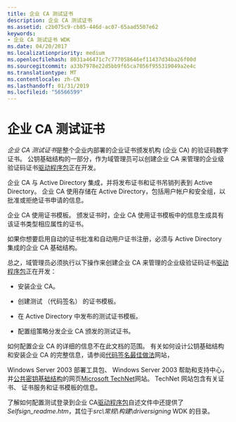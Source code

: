 ```yaml
---
title: 企业 CA 测试证书
description: 企业 CA 测试证书
ms.assetid: c2b075c9-cb85-446d-ac07-65aad5507e62
keywords:
- 企业 CA 测试证书 WDK
ms.date: 04/20/2017
ms.localizationpriority: medium
ms.openlocfilehash: 8031a46471c7c777058646ef11437d34ba26f00d
ms.sourcegitcommit: a33b7978e22d5bb9f65ca7056f955319049a2e4c
ms.translationtype: MT
ms.contentlocale: zh-CN
ms.lasthandoff: 01/31/2019
ms.locfileid: "56566599"
---
```

# <a name="enterprise-ca-test-certificate"></a>企业 CA 测试证书


*企业 CA 测试证书*是整个企业内部署的企业证书颁发机构 (企业 CA) 的验证码数字证书。 公钥基础结构的一部分，作为域管理员可以创建企业 CA 来管理的企业级验证码证书[驱动程序包](driver-packages.md)正在开发。

企业 CA 与 Active Directory 集成，并将发布证书和证书吊销列表到 Active Directory。 企业 CA 使用存储在 Active Directory，包括用户帐户和安全组，以批准或拒绝证书申请的信息。

企业 CA 使用证书模板。 颁发证书时，企业 CA 使用证书模板中的信息生成具有该证书类型相应属性的证书。

如果你想要启用自动的证书批准和自动用户证书注册，必须与 Active Directory 集成的企业 CA 基础结构。

总之，域管理员必须执行以下操作来创建企业 CA 来管理的企业级验证码证书[驱动程序包](driver-packages.md)正在开发：

-   安装企业 CA。

-   创建测试 （代码签名） 的证书模板。

-   在 Active Directory 中发布的测试证书模板。

-   配置组策略分发企业 CA 颁发的测试证书。

如何配置企业 CA 的详细的信息不在此文档的范围。 有关如何设计公钥基础结构和安装企业 CA 的完整信息，请参阅[代码签名最佳做法](https://go.microsoft.com/fwlink/p/?linkid=68250)网站，

Windows Server 2003 部署工具包、 Windows Server 2003 帮助和支持中心，并[公共密钥基础结构](https://go.microsoft.com/fwlink/p/?linkid=62645)的网页[Microsoft TechNet](https://go.microsoft.com/fwlink/p/?linkid=62647)网站。 TechNet 网站包含有关证书、 证书服务和证书模板的信息。

了解如何配置测试登录到企业 CA[驱动程序包](driver-packages.md)自述文件中还提供了*Selfsign_readme.htm*，其位于*src\\常规\\构建\\driversigning* WDK 的目录。

 

 





